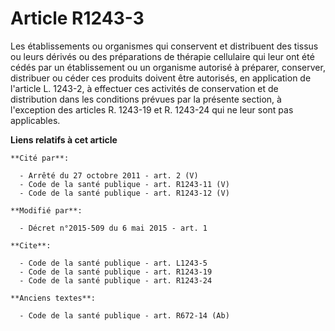 # Article R1243-3

Les établissements ou organismes qui conservent et distribuent des tissus ou leurs dérivés ou des préparations de thérapie
cellulaire qui leur ont été cédés par un établissement ou un organisme autorisé à préparer, conserver, distribuer ou céder
ces produits doivent être autorisés, en application de l'article L. 1243-2, à effectuer ces activités de conservation et de
distribution dans les conditions prévues par la présente section, à l'exception des articles R. 1243-19 et R. 1243-24 qui ne
leur sont pas applicables.

**Liens relatifs à cet article**

	**Cité par**:

	  - Arrêté du 27 octobre 2011 - art. 2 (V)
	  - Code de la santé publique - art. R1243-11 (V)
	  - Code de la santé publique - art. R1243-12 (V)

	**Modifié par**:

	  - Décret n°2015-509 du 6 mai 2015 - art. 1

	**Cite**:

	  - Code de la santé publique - art. L1243-5
	  - Code de la santé publique - art. R1243-19
	  - Code de la santé publique - art. R1243-24

	**Anciens textes**:

	  - Code de la santé publique - art. R672-14 (Ab)
